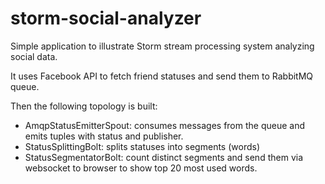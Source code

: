 storm-social-analyzer
=====================

Simple application to illustrate Storm stream processing system analyzing social data.

It uses Facebook API to fetch friend statuses and send them to RabbitMQ queue.

Then the following topology is built:
   
   - AmqpStatusEmitterSpout: consumes messages from the queue and emits tuples with status and publisher.
   - StatusSplittingBolt: splits statuses into segments (words) 
   - StatusSegmentatorBolt: count distinct segments and send them via websocket to browser to show top 20 most used words.

